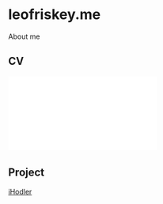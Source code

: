 # leofriskey.me
About me

## CV
![CV](CV.pdf)

## Project
[iHodler](https://github.com/leofriskey/iHodl)
